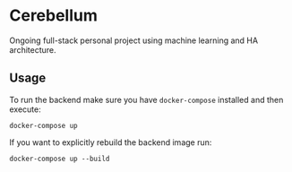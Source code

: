 # Cerebellum

Ongoing full-stack personal project using machine learning and HA architecture.

## Usage

To run the backend make sure you have `docker-compose` installed and then execute:

`docker-compose up`

If you want to explicitly rebuild the backend image run:

`docker-compose up --build`